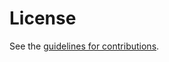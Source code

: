 # License

See the
[guidelines for contributions](https://github.com/liuchunchi/draft-liu-acme-rats/blob/main/CONTRIBUTING.md).
